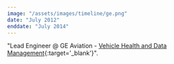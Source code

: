 ```yaml
---
image: "/assets/images/timeline/ge.png"
date: "July 2012"
enddate: "July 2014"
---
```


"Lead Engineer @ GE Aviation - [Vehicle Health and Data Management](http://www.geaviation.com/commercial/systems/avionics/){:target='_blank'}".